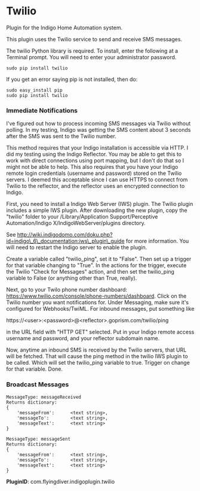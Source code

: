 # Twilio

Plugin for the Indigo Home Automation system.

This plugin uses the Twilio service to send and receive SMS messages.

The twilio Python library is required.  To install, enter the following at a Terminal prompt.  You will need to enter your administrator password.

	sudo pip install twilio
	
If you get an error saying pip is not installed, then do:

	sudo easy_install pip
	sudo pip install twilio


### Immediate Notifications

I've figured out how to process incoming SMS messages via Twilio without polling. In my testing, Indigo was getting the SMS content about 3 seconds after the SMS was sent to the Twilio number.

This method requires that your Indigo installation is accessible via HTTP. I did my testing using the Indigo Reflector. You may be able to get this to work with direct connections using port mapping, but I don't do that so I might not be able to help. This also requires that you have your Indigo remote login credentials (username and password) stored on the Twilio servers. I deemed this acceptable since I can use HTTPS to connect from Twilio to the reflector, and the reflector uses an encrypted connection to Indigo.

First, you need to install a Indigo Web Server (IWS) plugin. The Twilio plugin includes a simple IWS plugin. After downloading the new plugin, copy the "twilio" folder to your /Library/Application Support/Perceptive Automation/Indigo X/IndigoWebServer/plugins directory. 

See http://wiki.indigodomo.com/doku.php?id=indigo\_6\_documentation:iws\_plugin\_guide for more information. You will need to restart the Indigo server to enable the plugin.

Create a variable called "twilio\_ping", set it to "False". Then set up a trigger for that variable changing to "True". In the actions for the trigger, execute the Twilio "Check for Messages" action, and then set the twilio_ping variable to False (or anything other than True, really).

Next, go to your Twilo phone number dashboard: https://www.twilio.com/console/phone-numbers/dashboard. Click on the Twilio number you want notifications for. Under Messaging, make sure it's configured for Webhooks/TwiML. For inbound messages, put something like 

https://\<user>:\<password>@\<reflector>.goprism.com/twilio/ping

in the URL field with "HTTP GET" selected. Put in your Indigo remote access username and password, and your reflector subdomain name.

Now, anytime an inbound SMS is received by the Twilio servers, that URL will be fetched. That will cause the ping method in the twilio IWS plugin to be called. Which will set the twilio_ping variable to true. Trigger on change for that variable. Done.

### Broadcast Messages

    MessageType: messageReceived 
    Returns dictionary:
    {
    	'messageFrom':  	<text string>,
		'messageTo': 		<text string>,
		'messageText': 		<text string>
	}
	
    MessageType: messageSent 
    Returns dictionary:
    {
    	'messageFrom':  	<text string>,
		'messageTo': 		<text string>,
		'messageText': 		<text string>
	}
	
**PluginID**: com.flyingdiver.indigoplugin.twilio
